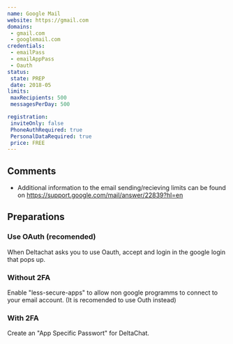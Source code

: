 ```yaml
---
name: Google Mail
website: https://gmail.com
domains:
 - gmail.com
 - googlemail.com
credentials: 
 - emailPass
 - emailAppPass
 - Oauth
status:
 state: PREP
 date: 2018-05
limits:
 maxRecipients: 500
 messagesPerDay: 500

registration:
 inviteOnly: false
 PhoneAuthRequired: true
 PersonalDataRequired: true
 price: FREE
---
```


## Comments

- Additional information to the email sending/recieving limits can be found on https://support.google.com/mail/answer/22839?hl=en

## Preparations

### Use OAuth (recomended)

When Deltachat asks you to use Oauth, accept and login in the google login that pops up.


### Without 2FA

Enable "less-secure-apps" to allow non google programms to connect to your email account. (It is recomended to use Outh instead)

### With 2FA

Create an "App Specific Passwort" for DeltaChat.